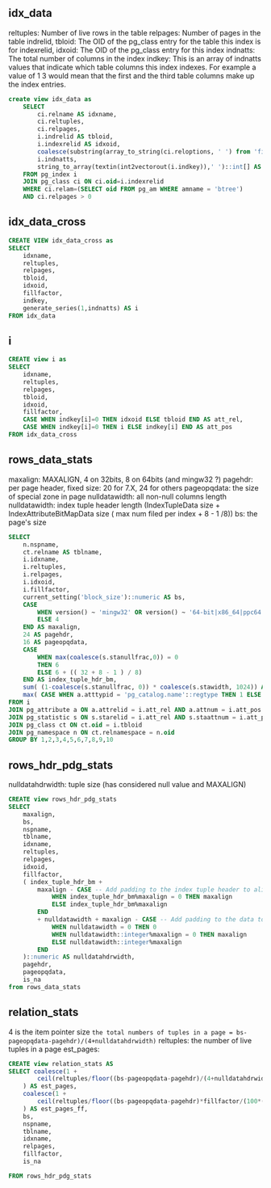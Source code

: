 
## idx_data

reltuples: Number of live rows in the table
relpages: Number of pages in the table
indrelid, tbloid: The OID of the pg_class entry for the table this index is for
indexrelid, idxoid: The OID of the pg_class entry for this index
indnatts: The total number of columns in the index
indkey: This is an array of indnatts values that indicate which table columns this index indexes. For example a value of 1 3 would mean that the first and the third table columns make up the index entries.

```sql
create view idx_data as
    SELECT
        ci.relname AS idxname,
        ci.reltuples,
        ci.relpages,
        i.indrelid AS tbloid,
        i.indexrelid AS idxoid,
        coalesce(substring(array_to_string(ci.reloptions, ' ') from 'fillfactor=([0-9]+)')::smallint, 90) AS fillfactor,
        i.indnatts,
        string_to_array(textin(int2vectorout(i.indkey)),' ')::int[] AS indkey
    FROM pg_index i
    JOIN pg_class ci ON ci.oid=i.indexrelid
    WHERE ci.relam=(SELECT oid FROM pg_am WHERE amname = 'btree')
    AND ci.relpages > 0
```

## idx_data_cross

```sql
CREATE VIEW idx_data_cross as
SELECT
    idxname,
    reltuples,
    relpages,
    tbloid,
    idxoid,
    fillfactor,
    indkey,
    generate_series(1,indnatts) AS i
FROM idx_data
```

## i

```sql
CREATE view i as
SELECT
    idxname,
    reltuples,
    relpages,
    tbloid,
    idxoid,
    fillfactor,
    CASE WHEN indkey[i]=0 THEN idxoid ELSE tbloid END AS att_rel,
    CASE WHEN indkey[i]=0 THEN i ELSE indkey[i] END AS att_pos
FROM idx_data_cross
```

## rows_data_stats

maxalign: MAXALIGN, 4 on 32bits, 8 on 64bits (and mingw32 ?)
pagehdr: per page header, fixed size: 20 for 7.X, 24 for others
pageopqdata: the size of special zone in page
nulldatawidth: all non-null columns length
nulldatawidth: index tuple header length (IndexTupleData size + IndexAttributeBitMapData size ( max num filed per index + 8 - 1 /8))
bs: the page's size

```sql
SELECT
    n.nspname,
    ct.relname AS tblname,
    i.idxname,
    i.reltuples,
    i.relpages,
    i.idxoid,
    i.fillfactor,
    current_setting('block_size')::numeric AS bs,
    CASE
        WHEN version() ~ 'mingw32' OR version() ~ '64-bit|x86_64|ppc64|ia64|amd64' THEN 8
        ELSE 4
    END AS maxalign,
    24 AS pagehdr,
    16 AS pageopqdata,
    CASE
        WHEN max(coalesce(s.stanullfrac,0)) = 0
        THEN 6
        ELSE 6 + (( 32 + 8 - 1 ) / 8)
    END AS index_tuple_hdr_bm,
    sum( (1-coalesce(s.stanullfrac, 0)) * coalesce(s.stawidth, 1024)) AS nulldatawidth,
    max( CASE WHEN a.atttypid = 'pg_catalog.name'::regtype THEN 1 ELSE 0 END ) > 0 AS is_na
FROM i
JOIN pg_attribute a ON a.attrelid = i.att_rel AND a.attnum = i.att_pos
JOIN pg_statistic s ON s.starelid = i.att_rel AND s.staattnum = i.att_pos
JOIN pg_class ct ON ct.oid = i.tbloid
JOIN pg_namespace n ON ct.relnamespace = n.oid
GROUP BY 1,2,3,4,5,6,7,8,9,10
```

## rows_hdr_pdg_stats

nulldatahdrwidth: tuple size (has considered null value and MAXALIGN)

```sql
CREATE view rows_hdr_pdg_stats
SELECT
    maxalign,
    bs,
    nspname,
    tblname,
    idxname,
    reltuples,
    relpages,
    idxoid,
    fillfactor,
    ( index_tuple_hdr_bm +
        maxalign - CASE -- Add padding to the index tuple header to align on MAXALIGN
            WHEN index_tuple_hdr_bm%maxalign = 0 THEN maxalign
            ELSE index_tuple_hdr_bm%maxalign
        END
        + nulldatawidth + maxalign - CASE -- Add padding to the data to align on MAXALIGN
            WHEN nulldatawidth = 0 THEN 0
            WHEN nulldatawidth::integer%maxalign = 0 THEN maxalign
            ELSE nulldatawidth::integer%maxalign
        END
    )::numeric AS nulldatahdrwidth,
    pagehdr,
    pageopqdata,
    is_na
from rows_data_stats
```

## relation_stats

4 is the item pointer size
`the total numbers of tuples in a page = bs-pageopqdata-pagehdr)/(4+nulldatahdrwidth)`
reltuples: the number of live tuples in a page
est_pages: 


```sql
CREATE view relation_stats AS
SELECT coalesce(1 +
        ceil(reltuples/floor((bs-pageopqdata-pagehdr)/(4+nulldatahdrwidth)::float)), 0 -- ItemIdData size + computed avg size of a tuple (nulldatahdrwidth)
    ) AS est_pages,
    coalesce(1 +
        ceil(reltuples/floor((bs-pageopqdata-pagehdr)*fillfactor/(100*(4+nulldatahdrwidth)::float))), 0
    ) AS est_pages_ff,
    bs,
    nspname,
    tblname,
    idxname,
    relpages,
    fillfactor,
    is_na

FROM rows_hdr_pdg_stats
```